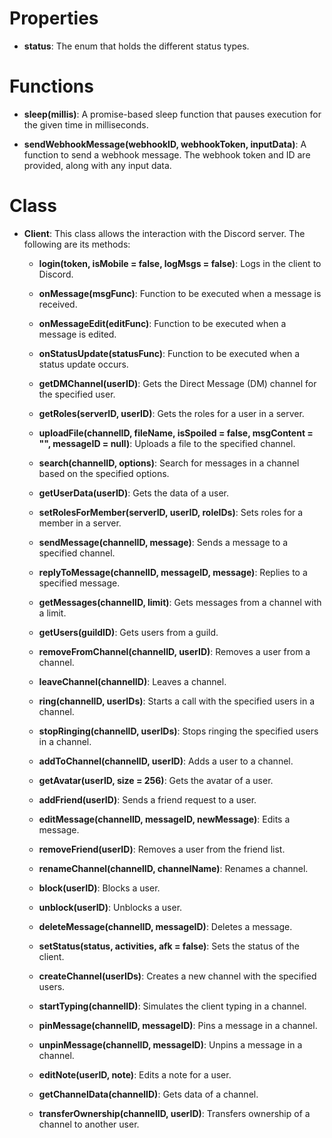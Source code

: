 
# Properties
- **status**: The enum that holds the different status types.

# Functions
- **sleep(millis)**: A promise-based sleep function that pauses execution for the given time in milliseconds.

- **sendWebhookMessage(webhookID, webhookToken, inputData)**: A function to send a webhook message. The webhook token and ID are provided, along with any input data.

# Class
- **Client**: This class allows the interaction with the Discord server. The following are its methods:

  - **login(token, isMobile = false, logMsgs = false)**: Logs in the client to Discord.

  - **onMessage(msgFunc)**: Function to be executed when a message is received.

  - **onMessageEdit(editFunc)**: Function to be executed when a message is edited.

  - **onStatusUpdate(statusFunc)**: Function to be executed when a status update occurs.

  - **getDMChannel(userID)**: Gets the Direct Message (DM) channel for the specified user.

  - **getRoles(serverID, userID)**: Gets the roles for a user in a server.

  - **uploadFile(channelID, fileName, isSpoiled = false, msgContent = "", messageID = null)**: Uploads a file to the specified channel.

  - **search(channelID, options)**: Search for messages in a channel based on the specified options.

  - **getUserData(userID)**: Gets the data of a user.

  - **setRolesForMember(serverID, userID, roleIDs)**: Sets roles for a member in a server.

  - **sendMessage(channelID, message)**: Sends a message to a specified channel.

  - **replyToMessage(channelID, messageID, message)**: Replies to a specified message.

  - **getMessages(channelID, limit)**: Gets messages from a channel with a limit.

  - **getUsers(guildID)**: Gets users from a guild.

  - **removeFromChannel(channelID, userID)**: Removes a user from a channel.

  - **leaveChannel(channelID)**: Leaves a channel.

  - **ring(channelID, userIDs)**: Starts a call with the specified users in a channel.

  - **stopRinging(channelID, userIDs)**: Stops ringing the specified users in a channel.

  - **addToChannel(channelID, userID)**: Adds a user to a channel.

  - **getAvatar(userID, size = 256)**: Gets the avatar of a user.

  - **addFriend(userID)**: Sends a friend request to a user.

  - **editMessage(channelID, messageID, newMessage)**: Edits a message.

  - **removeFriend(userID)**: Removes a user from the friend list.

  - **renameChannel(channelID, channelName)**: Renames a channel.

  - **block(userID)**: Blocks a user.

  - **unblock(userID)**: Unblocks a user.

  - **deleteMessage(channelID, messageID)**: Deletes a message.

  - **setStatus(status, activities, afk = false)**: Sets the status of the client.

  - **createChannel(userIDs)**: Creates a new channel with the specified users.

  - **startTyping(channelID)**: Simulates the client typing in a channel.

  - **pinMessage(channelID, messageID)**: Pins a message in a channel.

  - **unpinMessage(channelID, messageID)**: Unpins a message in a channel.

  - **editNote(userID, note)**: Edits a note for a user.

  - **getChannelData(channelID)**: Gets data of a channel.

  - **transferOwnership(channelID, userID)**: Transfers ownership of a channel to another user.
